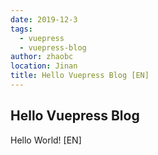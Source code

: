 ```yaml
---
date: 2019-12-3
tags:
  - vuepress
  - vuepress-blog
author: zhaobc
location: Jinan
title: Hello Vuepress Blog [EN]
---
```


## Hello Vuepress Blog

Hello World! [EN]
